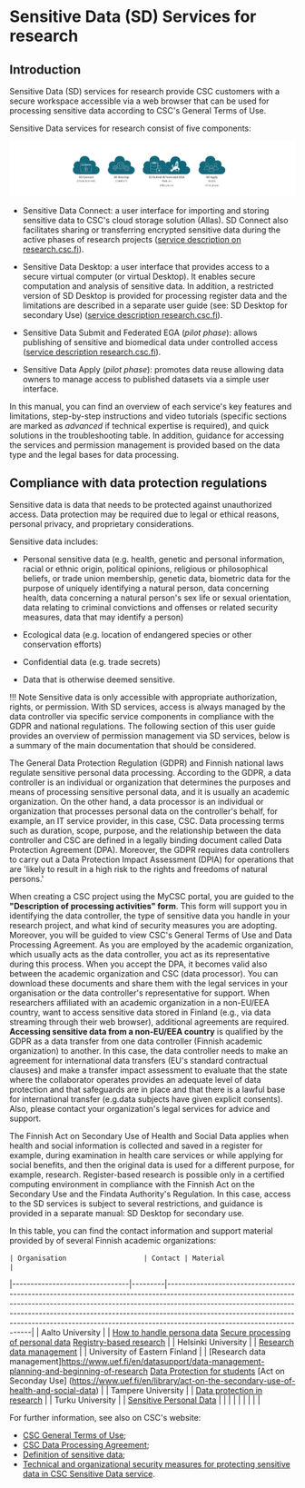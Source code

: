 # Sensitive Data (SD) Services for research

## Introduction 

Sensitive Data (SD) services for research provide CSC customers with a secure workspace accessible via a web browser that can be used for processing sensitive data according to CSC's General Terms of Use.

Sensitive Data services for research consist of five components:

[![SD-service-overview](images/introduction/icons.png)](images/introduction/icons.png)

* Sensitive Data Connect: a user interface for importing and storing sensitive data to CSC's cloud storage solution (Allas). SD Connect also facilitates sharing or transferring encrypted sensitive data during the active phases of research projects ([service description on research.csc.fi](https://research.csc.fi/-/sd-connect)). 

* Sensitive Data Desktop: a user interface that provides access to a secure virtual computer (or virtual Desktop). It enables secure computation and analysis of sensitive data. In addition, a restricted version of SD Desktop is provided for processing register data and the limitations are described in a separate user guide (see: SD Desktop for secondary Use) ([service description research.csc.fi](https://research.csc.fi/-/sd-desktop)).

* Sensitive Data Submit and Federated EGA (*pilot phase*): allows publishing of sensitive and biomedical data under controlled access ([service description research.csc.fi](https://research.csc.fi/-/fega)). 

* Sensitive Data Apply (*pilot phase*): promotes data reuse allowing data owners to manage access to published datasets via a simple user interface.

In this manual, you can find an overview of each service's key features and limitations, step-by-step instructions and video tutorials (specific sections are marked as *advanced* if technical expertise is required), and quick solutions in the troubleshooting table. In addition, guidance for accessing the services and permission management is provided based on the data type and the legal bases for data processing. 

## Compliance with data protection regulations 

Sensitive data is data that needs to be protected against unauthorized access. Data protection may be required due to legal or ethical reasons, personal privacy, and proprietary considerations. 

Sensitive data includes:

* Personal sensitive data (e.g. health, genetic and personal information, racial or ethnic origin, political opinions, religious or philosophical beliefs, or trade union membership, genetic data, biometric data for the purpose of uniquely identifying a natural person, data concerning health, data concerning a natural person's sex life or sexual orientation, data relating to criminal convictions and offenses or related security measures, data that may identify a person)

* Ecological data (e.g. location of endangered species or other conservation efforts)

* Confidential data (e.g. trade secrets)

* Data that is otherwise deemed sensitive.



!!! Note
    Sensitive data is only accessible with appropriate authorization, rights, or permission. With SD services, access is always managed by the data controller via specific service components in compliance with the GDPR and national regulations. The following section of this user guide provides an overview of permission management via SD services, below is a summary of the main documentation that should be considered. 
    

The General Data Protection Regulation (GDPR) and Finnish national laws regulate sensitive personal data processing. According to the GDPR, a data controller is an individual or organization that determines the purposes and means of processing sensitive personal data, and it is usually an academic organization. On the other hand, a data processor is an individual or organization that processes personal data on the controller's behalf, for example, an IT service provider, in this case, CSC. Data processing terms such as duration, scope, purpose, and the relationship between the data controller and CSC are defined in a legally binding document called Data Protection Agreement (DPA). Moreover, the GDPR requires data controllers to carry out a Data Protection Impact Assessment (DPIA) for operations that are 'likely to result in a high risk to the rights and freedoms of natural persons.' 

When creating a CSC project using the MyCSC portal, you are guided to the **"Description of processing activities" form**. This form will support you in identifying the data controller, the type of sensitive data you handle in your research project, and what kind of security measures you are adopting. Moreover, you will be guided to view CSC's General Terms of Use and Data Processing Agreement. As you are employed by the academic organization, which usually acts as the data controller, you act as its representative during this process. When you accept the DPA, it becomes valid also between the academic organization and CSC (data processor). You can download these documents and share them with the legal services in your organisation or the data controller's representative for support. When researchers affiliated with an academic organization in a non-EU/EEA country, want to access sensitive data stored in Finland (e.g., via data streaming through their web browser), additional agreements are required. **Accessing sensitive data from a non-EU/EEA country** is qualified by the GDPR as a data transfer from one data controller (Finnish academic organization) to another. In this case, the data controller needs to make an agreement for international data transfers (EU's standard contractual clauses) and make a transfer impact assessment to evaluate that the state where the collaborator operates provides an adequate level of data protection and that safeguards are in place and that there is a lawful base for international transfer (e.g.data subjects have given explicit consents). Also, please contact your organization's legal services for advice and support.


The Finnish Act on Secondary Use of Health and Social Data applies when health and social information is collected and saved in a register for example, during examination in health care services or while applying for social benefits, and then the original data is used for a different purpose, for example, research. Register-based research is possible only in a certified computing environment in compliance with the Finnish Act on the Secondary Use and the Findata Authority's Regulation. In this case,  access to the SD services is subject to several restrictions, and guidance is provided in a separate manual: SD Desktop for secondary use.


In this table, you can find the contact information and support material provided by of several Finnish academic organizations: 
    
    | Organisation                   | Contact | Material                                                                                                                                                                                                                                                                                                                                                        |
|--------------------------------|---------|-----------------------------------------------------------------------------------------------------------------------------------------------------------------------------------------------------------------------------------------------------------------------------------------------------------------------------------------------------------------|
| Aalto University               |         | [How to handle persona data](https://www.aalto.fi/en/services/how-to-handle-personal-data-in-research)  [Secure processing of personal data](https://www.aalto.fi/en/services/general-instructions-for-secure-processing-of-personal-data)  [Registry-based research](https://www.aalto.fi/en/services/secure-operating-environment-for-health-and-social-data) |
|    Helsinki University         |         | [Research data management](https://www.helsinki.fi/en/research/services-researchers/data-support/research-data-management)                                                                                                                                                                                                                                      |
| University of Eastern Finland  |         | [Research data management]https://www.uef.fi/en/datasupport/data-management-planning-and-beginning-of-research [Data Protection for students](https://kamu.uef.fi/en/tietopankki/students-rights-and-obligations/data-protection-guide-for-students/) [Act on Seconday Use] (https://www.uef.fi/en/library/act-on-the-secondary-use-of-health-and-social-data)  |
| Tampere University             |         | [Data protection in research]( https://www.tuni.fi/en/research/responsible-research/data-protection)                                                                                                                                                                                                                                                            |
|  Turku University              |         | [Sensitive Personal Data](https://utuguides.fi/c.php?g=671022&p=4801982)                                                                                                                                                                                                                                                                                        |
|                                |         |                                                                                                                                                                                                                                                                                                                                                                 |
|                                |         |                                                                                                                                                                                                                                                                                                                                                                 |
    


For further information, see also on CSC's website:

* [CSC General Terms of Use](https://research.csc.fi/general-terms-of-use);
* [CSC Data Processing Agreement](https://research.csc.fi/data-processing-agreement);
* [Definition of sensitive data](https://research.csc.fi/definition-of-sensitive-data);
* [Technical and organizational security measures for protecting sensitive data in CSC Sensitive Data service](./technical-organisational-sec-measures.pdf).




   


